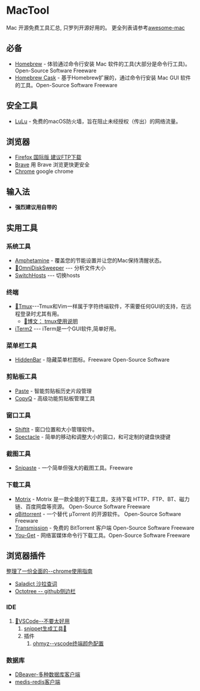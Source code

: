 # MacTool

Mac 开源免费工具汇总, 只罗列开源好用的。
更全列表请参考[awesome-mac](https://github.com/jaywcjlove/awesome-mac)

## 必备

- [Homebrew](https://brew.sh/) - 体验通过命令行安装 Mac 软件的工具(大部分是命令行工具)。Open-Source Software Freeware
- [Homebrew Cask](http://caskroom.github.io/) - 基于Homebrew扩展的，通过命令行安装 Mac GUI 软件的工具。Open-Source Software Freeware

## 安全工具
- [LuLu](https://objective-see.com/products/lulu.html) - 免费的macOS防火墙，旨在阻止未经授权（传出）的网络流量。

## 浏览器

- [Firefox 国际版 建议FTP下载](https://ftp.mozilla.org/pub/firefox/releases/84.0b7/mac/en-US/)
- [Brave](https://brave.com/) 用 Brave 浏览更快更安全
- [Chrome](http://www.google.cn/chrome/browser/) google chrome

## 输入法

- **强烈建议用自带的**


## 实用工具

### 系统工具
- [Amphetamine](https://itunes.apple.com/cn/app/amphetamine/id937984704) - 覆盖您的节能设置并让您的Mac保持清醒状态。 
- [🚩OmniDiskSweeper](https://www.omnigroup.com/more/) --- 分析文件大小
- [SwitchHosts](https://github.com/oldj/SwitchHosts) --- 切换hosts

### 终端
- [🚩Tmux](https://wiki.archlinux.org/index.php/tmux)---Tmux和Vim一样属于字符终端软件，不需要任何GUI的支持，在远程登录时尤其有用。
   - [📖博文： tmux使用说明](https://houdunren.gitee.io/note/soft/tmux.html#tmux)
- [iTerm2](https://iterm2.com/) --- iTerm是一个GUI软件,简单好用。

### 菜单栏工具
- [HiddenBar](https://github.com/dwarvesf/hidden) - 隐藏菜单栏图标。Freeware Open-Source Software

### 剪贴板工具
- [Paste](http://pasteapp.me/) - 智能剪贴板历史片段管理
- [CopyQ](https://github.com/hluk/CopyQ) - 高级功能剪贴板管理工具

### 窗口工具
- [ShiftIt](https://github.com/fikovnik/ShiftIt) - 窗口位置和大小管理软件。
- [Spectacle](https://www.spectacleapp.com/) - 简单的移动和调整大小的窗口，和可定制的键盘快捷键

### 截图工具
- [Snipaste](https://zh.snipaste.com/) - 一个简单但强大的截图工具。Freeware

### 下载工具

- [Motrix](https://motrix.app/) - Motrix 是一款全能的下载工具，支持下载 HTTP、FTP、BT、磁力链、百度网盘等资源。 Open-Source Software Freeware
- [qBittorrent](https://www.qbittorrent.org/) - 一个替代 μTorrent 的开源软件。 Open-Source Software Freeware
- [Transmission](https://www.transmissionbt.com/) - 免费的 BitTorrent 客户端 Open-Source Software Freeware
- [You-Get](https://you-get.org/) - 网络富媒体命令行下载工具。Open-Source Software Freeware

## 浏览器插件
[整理了一份全面的--chrome使用指南](https://simuty.github.io/2019/06/15/useChrome/)

- [Saladict 沙拉查词](https://saladict.crimx.com/)
- [Octotree -- github侧边栏](https://www.octotree.io/)

### IDE 

1. [🚩VSCode--不要太好用](https://github.com/microsoft/vscode)
   1. [snippet生成工具🔧](https://snippet-generator.app/)
   2. 插件
      1. [ohmyz--vscode终端颜色配置](https://ohmyz.sh/)

### 数据库
- [DBeaver-多种数据库客户端](https://github.com/dbeaver/dbeaver)
- [medis-redis客户端](https://github.com/luin/medis)


